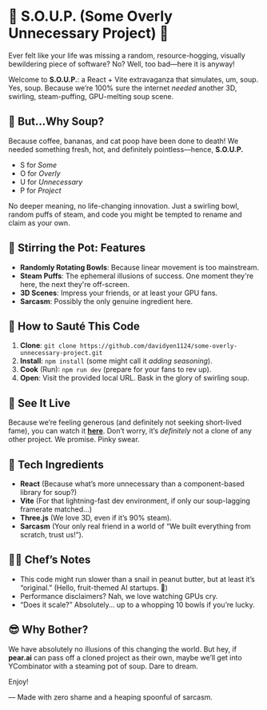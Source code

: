 # 🥣 S.O.U.P. (Some Overly Unnecessary Project) 🥣

Ever felt like your life was missing a random, resource-hogging, visually bewildering piece of software? No? Well, too bad—here it is anyway!

Welcome to **S.O.U.P.**: a React + Vite extravaganza that simulates, um, soup. Yes, soup. Because we’re 100% sure the internet _needed_ another 3D, swirling, steam-puffing, GPU-melting soup scene.

## 🤔 But…Why Soup?

Because coffee, bananas, and cat poop have been done to death! We needed something fresh, hot, and definitely pointless—hence, **S.O.U.P.**

- S for _Some_
- O for _Overly_
- U for _Unnecessary_
- P for _Project_

No deeper meaning, no life-changing innovation. Just a swirling bowl, random puffs of steam, and code you might be tempted to rename and claim as your own.

## 🥄 Stirring the Pot: Features

- **Randomly Rotating Bowls**: Because linear movement is too mainstream.
- **Steam Puffs**: The ephemeral illusions of success. One moment they're here, the next they're off-screen.
- **3D Scenes**: Impress your friends, or at least your GPU fans.
- **Sarcasm**: Possibly the only genuine ingredient here.

## 🚀 How to Sauté This Code

1. **Clone**: `git clone https://github.com/davidyen1124/some-overly-unnecessary-project.git`
2. **Install**: `npm install` (some might call it _adding seasoning_).
3. **Cook** (Run): `npm run dev` (prepare for your fans to rev up).
4. **Open**: Visit the provided local URL. Bask in the glory of swirling soup.

## 🍜 See It Live

Because we’re feeling generous (and definitely not seeking short-lived fame), you can watch it [**here**](https://davidyen1124.github.io/some-overly-unnecessary-project/). Don’t worry, it’s _definitely_ not a clone of any other project. We promise. Pinky swear.

## 🔧 Tech Ingredients

- **React** (Because what’s more unnecessary than a component-based library for soup?)
- **Vite** (For that lightning-fast dev environment, if only our soup-lagging framerate matched…)
- **Three.js** (We love 3D, even if it’s 90% steam).
- **Sarcasm** (Your only real friend in a world of “We built everything from scratch, trust us!”).

## 👩‍🍳 Chef’s Notes

- This code might run slower than a snail in peanut butter, but at least it’s “original.” (Hello, fruit-themed AI startups. 👋)
- Performance disclaimers? Nah, we love watching GPUs cry.
- “Does it scale?” Absolutely… up to a whopping 10 bowls if you’re lucky.

## 😎 Why Bother?

We have absolutely no illusions of this changing the world. But hey, if **pear.ai** can pass off a cloned project as their own, maybe we’ll get into YCombinator with a steaming pot of soup. Dare to dream.

Enjoy!

— Made with zero shame and a heaping spoonful of sarcasm.
